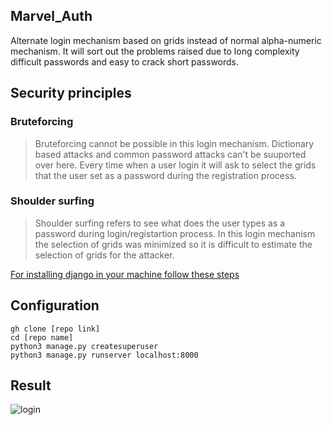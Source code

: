 ## Marvel_Auth
Alternate login mechanism based on grids instead of normal alpha-numeric mechanism. It will sort out the problems raised due to long complexity 
difficult passwords and easy to crack short passwords. 

## Security principles

### Bruteforcing
> Bruteforcing cannot be possible in this login mechanism. Dictionary based attacks and common password attacks can't be suuported over here. Every
time when a user login it will ask to select the grids that the user set as a password during the registration process.

### Shoulder surfing
> Shoulder surfing refers to see what does the user types as a password during login/registartion process. In this login mechanism the selection of
grids was minimized so it is difficult to estimate the selection of grids for the attacker.

[For installing django in your machine follow these steps](https://docs.djangoproject.com/en/4.1/topics/install/)

## Configuration 
```
gh clone [repo link]
cd [repo name]
python3 manage.py createsuperuser
python3 manage.py runserver localhost:8000
```

## Result

![login](https://user-images.githubusercontent.com/77725682/209757952-004e9d6a-2ae0-4105-b928-b3871d03c3f0.jpg)


